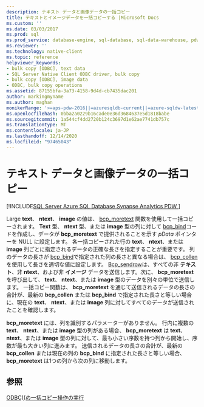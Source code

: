 ```yaml
---
description: テキスト データと画像データの一括コピー
title: テキストとイメージデータを一括コピーする |Microsoft Docs
ms.custom: ''
ms.date: 03/03/2017
ms.prod: sql
ms.prod_service: database-engine, sql-database, sql-data-warehouse, pdw
ms.reviewer: ''
ms.technology: native-client
ms.topic: reference
helpviewer_keywords:
- bulk copy [ODBC], text data
- SQL Server Native Client ODBC driver, bulk copy
- bulk copy [ODBC], image data
- ODBC, bulk copy operations
ms.assetid: 87155bfa-3a73-4158-9d4d-cb7435dac201
author: markingmyname
ms.author: maghan
monikerRange: '>=aps-pdw-2016||=azuresqldb-current||=azure-sqldw-latest||>=sql-server-2016||>=sql-server-linux-2017||=azuresqldb-mi-current'
ms.openlocfilehash: 0bba2a0229b16cade0e36d3684637e5d1818babe
ms.sourcegitcommit: 1a544cf4dd2720b124c3697d1e62ae7741db757c
ms.translationtype: MT
ms.contentlocale: ja-JP
ms.lasthandoff: 12/14/2020
ms.locfileid: "97465043"
---
```

# <a name="bulk-copying-text-and-image-data"></a>テキスト データと画像データの一括コピー
[!INCLUDE[SQL Server Azure SQL Database Synapse Analytics PDW ](../../includes/applies-to-version/sql-asdb-asdbmi-asa-pdw.md)]

  Large **text**、 **ntext**、 **image** の値は、 [bcp_moretext](../../relational-databases/native-client-odbc-extensions-bulk-copy-functions/bcp-moretext.md) 関数を使用して一括コピーされます。 **Text** 型、 **ntext** 型、または **image** 型の列に対して [bcp_bind](../../relational-databases/native-client-odbc-extensions-bulk-copy-functions/bcp-bind.md)コードを作成し、データが **bcp_moretext** で提供されることを示す *pData* ポインターを NULL に設定します。 各一括コピーされた行の **text**、 **ntext**、または **image** 列ごとに指定されるデータの正確な長さを指定することが重要です。 列のデータの長さが [bcp_bind](../../relational-databases/native-client-odbc-extensions-bulk-copy-functions/bcp-bind.md)で指定された列の長さと異なる場合は、 [bcp_collen](../../relational-databases/native-client-odbc-extensions-bulk-copy-functions/bcp-collen.md) を使用して長さを適切な値に設定します。 [Bcp_sendrow](../../relational-databases/native-client-odbc-extensions-bulk-copy-functions/bcp-sendrow.md)は、すべての非 **テキスト**、非 **ntext**、および非 **イメージ** データを送信します。次に、 **bcp_moretext** を呼び出して、 **text**、 **ntext**、または **image** 型のデータを別々の単位で送信します。 一括コピー関数は、 **bcp_moretext** を通じて送信されるデータの長さの合計が、最新の **bcp_collen** または **bcp_bind** で指定された長さと等しい場合に、現在の **text**、 **ntext**、または **image** 列に対してすべてのデータが送信されたことを確認します。  
  
 **bcp_moretext** には、列を識別するパラメーターがありません。 行内に複数の **text**、 **ntext**、または **image** 型の列がある場合、 **bcp_moretext** は **text**、 **ntext**、または **image** 型の列に対して、最も小さい序数を持つ列から開始し、序数が最も大きい列に進みます。 送信されるデータの長さの合計が、最新の **bcp_collen** または現在の列の **bcp_bind** に指定された長さと等しい場合、 **bcp_moretext** は1つの列から次の列に移動します。  
  
## <a name="see-also"></a>参照  
 [ODBC&#41;&#40;の一括コピー操作の実行 ](../../relational-databases/native-client-odbc-bulk-copy-operations/performing-bulk-copy-operations-odbc.md)  
  
  
